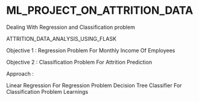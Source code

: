 # ML_PROJECT_ON_ATTRITION_DATA
 Dealing With Regression and Classification problem

ATTRITION_DATA_ANALYSIS_USING_FLASK

Objective 1 : Regression Problem For Monthly Income Of Employees

Objective 2 : Classification Problem For Attrition Prediction

Approach :

Linear Regression For Regression Problem
Decision Tree Classifier For Classification Problem
Learnings
